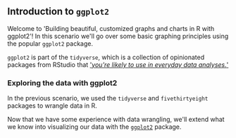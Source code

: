 ## Introduction to `ggplot2`

Welcome to 'Building beautiful, customized graphs and charts in R with ggplot2'! In this scenario we'll go over some basic graphing principles using the popular `ggplot2` package.

`ggplot2` is part of the `tidyverse`, which is a collection of opinionated packages from RStudio that ['*you're likely to use in everyday data analyses.*'](https://www.tidyverse.org/packages/)

### Exploring the data with ggplot2

In the previous scenario, we used the `tidyverse` and `fivethirtyeight` packages to wrangle data in R. 

<!-- insert link to previous scenario! -->

Now that we have some experience with data wrangling, we'll extend what we know into visualizing our data with the [`ggplot2`](https://ggplot2.tidyverse.org/) package. 
